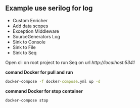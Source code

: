 ## Example use serilog for log
- Custom Enricher
- Add data scopes
- Exception Middleware
- SourceGenerators Log
- Sink to Console
- Sink to File
- Sink to Seq


Open cli on root project to run Seq on url _http://localhost:5341_

**comand Docker for pull and run**
```cmd
docker-compose -f docker-compose.yml up -d
```

**command Docker for stop container**
```cmd
docker-compose stop
```
